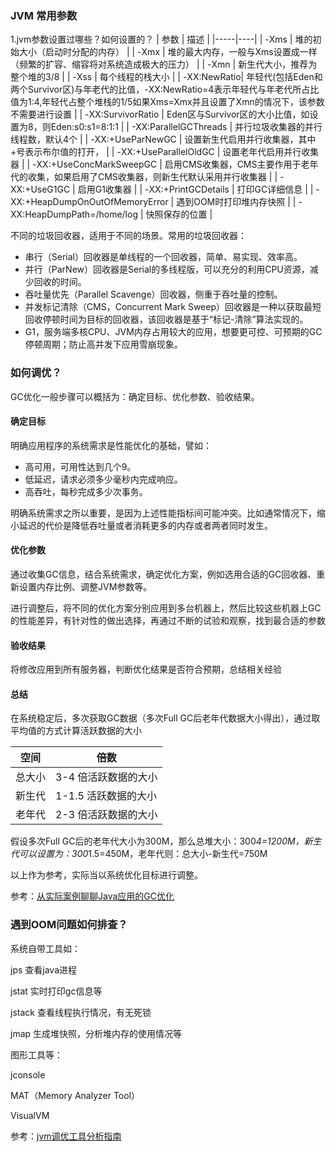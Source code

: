 ### JVM 常用参数
1.jvm参数设置过哪些？如何设置的？
| 参数  | 描述 |
|-----|----|
| -Xms | 堆的初始大小（启动时分配的内存）  |
| -Xmx | 堆的最大内存，一般与Xms设置成一样（频繁的扩容、缩容将对系统造成极大的压力） |
| -Xmn | 新生代大小，推荐为整个堆的3/8 |
| -Xss | 每个线程的栈大小 |
| -XX:NewRatio|  年轻代(包括Eden和两个Survivor区)与年老代的比值，-XX:NewRatio=4表示年轻代与年老代所占比值为1:4,年轻代占整个堆栈的1/5如果Xms=Xmx并且设置了Xmn的情况下，该参数不需要进行设置 | 
| -XX:SurvivorRatio | Eden区与Survivor区的大小比值，如设置为8，则Eden:s0:s1=8:1:1 |
| -XX:ParallelGCThreads	| 并行垃圾收集器的并行线程数，默认4个 |
| -XX:+UseParNewGC | 设置新生代启用并行收集器，其中+号表示布尔值的打开， |
| -XX:+UseParallelOldGC	| 设置老年代启用并行收集器 |
| -XX:+UseConcMarkSweepGC | 启用CMS收集器，CMS主要作用于老年代的收集，如果启用了CMS收集器，则新生代默认采用并行收集器 |
| -XX:+UseG1GC | 启用G1收集器 |
| -XX:+PrintGCDetails | 打印GC详细信息 |
| -XX:+HeapDumpOnOutOfMemoryError | 遇到OOM时打印堆内存快照 |
| -XX:HeapDumpPath=/home/log | 快照保存的位置 |


不同的垃圾回收器，适用于不同的场景。常用的垃圾回收器：

- 串行（Serial）回收器是单线程的一个回收器，简单、易实现、效率高。
- 并行（ParNew）回收器是Serial的多线程版，可以充分的利用CPU资源，减少回收的时间。
- 吞吐量优先（Parallel Scavenge）回收器，侧重于吞吐量的控制。
- 并发标记清除（CMS，Concurrent Mark Sweep）回收器是一种以获取最短回收停顿时间为目标的回收器，该回收器是基于“标记-清除”算法实现的。
- G1，服务端多核CPU、JVM内存占用较大的应用，想要更可控、可预期的GC停顿周期；防止高并发下应用雪崩现象。

### 如何调优？

GC优化一般步骤可以概括为：确定目标、优化参数、验收结果。

#### 确定目标

明确应用程序的系统需求是性能优化的基础，譬如：
- 高可用，可用性达到几个9。
- 低延迟，请求必须多少毫秒内完成响应。 
- 高吞吐，每秒完成多少次事务。

明确系统需求之所以重要，是因为上述性能指标间可能冲突。比如通常情况下，缩小延迟的代价是降低吞吐量或者消耗更多的内存或者两者同时发生。

#### 优化参数

通过收集GC信息，结合系统需求，确定优化方案，例如选用合适的GC回收器、重新设置内存比例、调整JVM参数等。

进行调整后，将不同的优化方案分别应用到多台机器上，然后比较这些机器上GC的性能差异，有针对性的做出选择，再通过不断的试验和观察，找到最合适的参数

#### 验收结果

将修改应用到所有服务器，判断优化结果是否符合预期，总结相关经验

#### 总结

在系统稳定后，多次获取GC数据（多次Full GC后老年代数据大小得出），通过取平均值的方式计算活跃数据的大小

|空间|倍数|
|-----|-----|
| 总大小 | 3-4 倍活跃数据的大小 |
| 新生代 | 1-1.5 活跃数据的大小 |
| 老年代 | 2-3 倍活跃数据的大小 |

假设多次Full GC后的老年代大小为300M，那么总堆大小：300*4=1200M，新生代可以设置为：300*1.5=450M，老年代则：总大小-新生代=750M

以上作为参考，实际当以系统优化目标进行调整。

参考：[从实际案例聊聊Java应用的GC优化](https://tech.meituan.com/2017/12/29/jvm-optimize.html)

### 遇到OOM问题如何排查？

系统自带工具如：

jps 查看java进程

jstat 实时打印gc信息等

jstack 查看线程执行情况，有无死锁
 
jmap 生成堆快照，分析堆内存的使用情况等

图形工具等：

jconsole  

MAT（Memory Analyzer Tool）

VisualVM

参考：[jvm调优工具分析指南](https://juejin.cn/post/6844903501269729288)
